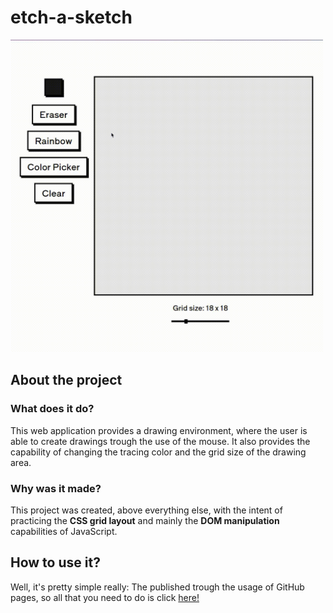 # etch-a-sketch

<img src="./readme-content/example.gif" alt="Example GIF" width="500">

## About the project

### What does it do?

This web application provides a drawing environment, where the user is able to create drawings trough the use of the mouse. It also provides the capability of changing the tracing color and the grid size of the drawing area.

### Why was it made?

This project was created, above everything else, with the intent of practicing the **CSS grid layout** and mainly the **DOM manipulation** capabilities of JavaScript.

## How to use it?

Well, it's pretty simple really:
The published trough the usage of GitHub pages, so all that you need to do is click <a href="https://nicog03.github.io/etch-a-sketch/" target="_blank0">here!</a>
